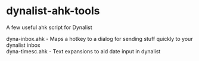 # dynalist-ahk-tools
A few useful ahk script for Dynalist  

dyna-inbox.ahk - Maps a hotkey to a dialog for sending stuff quickly to your dynalist inbox  
dyna-timesc.ahk -  Text expansions to aid date input in dynalist  

